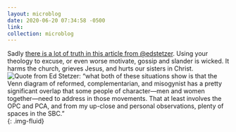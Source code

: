 ```yaml
---
layout: microblog
date: 2020-06-20 07:34:58 -0500
link:
collection: microblog
---
```

Sadly [there is a lot of truth in this article from @edstetzer](https://www.christianitytoday.com/edstetzer/2020/june/complementarians-closed-rooms-aimee-byrd-beth-moore.html).  Using your theology to excuse, or even worse motivate, gossip and slander is wicked. It harms the church, grieves Jesus, and hurts our sisters in Christ.
![Quote from Ed Stetzer: “what both of these situations show is that the Venn diagram of reformed, complementarian, and misogynist has a pretty significant overlap that some people of character—men and women together—need to address in those movements. That at least involves the OPC and PCA, and from my up-close and personal observations, plenty of spaces in the SBC.”](/images/microblog/2020-06-20--07-22-48.jpeg){: .img-fluid}